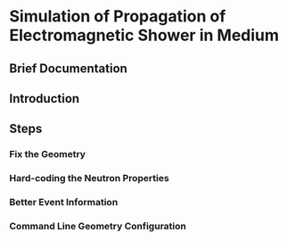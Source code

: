 # Simulation of Propagation of Electromagnetic Shower in Medium

## Brief Documentation

## Introduction

##  Steps
### Fix the Geometry

### Hard-coding the Neutron Properties

### Better Event Information

### Command Line Geometry Configuration
